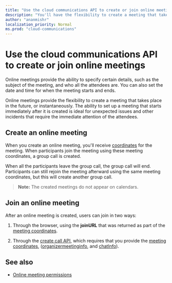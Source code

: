 ```yaml
---
title: "Use the cloud communications API to create or join online meetings"
description: "You'll have the flexibility to create a meeting that takes place in the future, or instantaneously"
author: "ananmishr"
localization_priority: Normal
ms.prod: "cloud-communications"
---
```


# Use the cloud communications API to create or join online meetings

Online meetings provide the ability to specify certain details, such as the subject of the meeting, and who all the attendees are. You can also set the date and time for when the meeting starts and ends.

Online meetings provide the flexibility to create a meeting that takes place in the future, or instantaneously. The ability to set up a meeting that starts immediately after it is created is ideal for unexpected issues and other incidents that require the immediate attention of the attendees.

## Create an online meeting

When you create an online meeting, you'll receive [coordinates](/graph/api/resources/onlinemeeting) for the meeting. When participants join the meeting using these meeting coordinates, a group call is created.

When all the participants leave the group call, the group call will end. Participants can still rejoin the meeting afterward using the same meeting coordinates, but this will create another group call.

>**Note:** The created meetings do not appear on calendars.

## Join an online meeting
After an online meeting is created, users can join in two ways:

1. Through the browser, using the **joinURL** that was returned as part of the [meeting coordinates](/graph/api/resources/onlinemeeting).

2. Through the [create call API](/graph/api/application-post-calls#example-5-join-scheduled-meeting-with-service-hosted-media), which requires that you provide the [meeting coordinates](/graph/api/resources/onlinemeeting), ([organizermeetinginfo](/graph/api/resources/organizermeetinginfo), and [chatInfo](/graph/api/resources/chatinfo)).

## See also

- [Online meeting permissions](/graph/permissions-reference#online-meetings-permissions)
